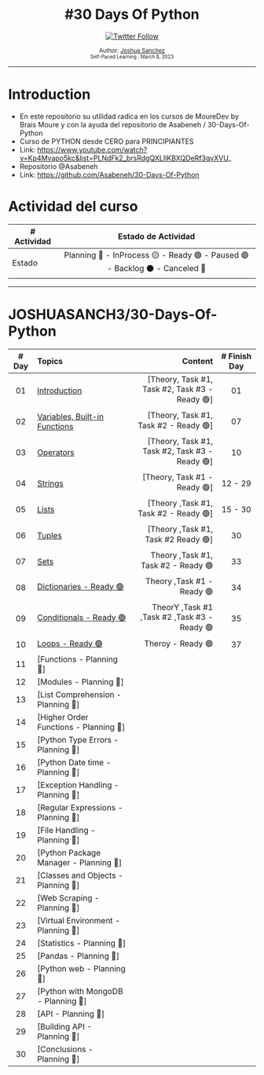 <div align="center">
  <h1> #30 Days Of Python</h1>
  <a class="header-badge" target="_blank" href="https://twitter.com/joshuasanch3">
  <img alt="Twitter Follow" src="https://img.shields.io/twitter/follow/JOSHUASANCH3?style=social">
  </a>

<sub>Author:
<a href="https://twitter.com/joshuasanch3" target="_blank">Joshua Sanchez</a><br>
<small> Self-Paced Learning : March 8, 2023</small>
</sub>

</div>

---

# Introduction

- En este repositorio su utilidad radica en los cursos de MoureDev by Brais Moure y con la ayuda del repositorio de Asabeneh / 30-Days-Of-Python
- Curso de PYTHON desde CERO para PRINCIPIANTES
- Link: https://www.youtube.com/watch?v=Kp4Mvapo5kc&list=PLNdFk2_brsRdgQXLIlKBXQDeRf3qvXVU_
- Repositorio @Asabeneh
- Link: https://github.com/Asabeneh/30-Days-Of-Python

# Actividad del curso

|# Actividad | Estado de Actividad                                                           |
|------------|:-----------------------------------------------------------------------------:|
| Estado     |Planning 🔵 - InProcess 🟡 - Ready 🟢 - Paused 🟣 - Backlog ⚫ - Canceled 🔴|

---

# JOSHUASANCH3/30-Days-Of-Python

|# Day   | Topics                                                   | Content                                                  |# Finish Day |
|:------:|:---------------------------------------------------------|---------------------------------------------------------:|:-----------:|
|   01   |  [Introduction](./01_Introduccion/01_introduccion.md)|[Theory, Task #1, Task #2, Task #3 - Ready 🟢]|   01   |
|   02   |  [Variables, Built-in Functions](./02_variables_built-in_functions/02_variables_built-in_functions.md)|[Theory, Task #1, Task #2 - Ready 🟢]|  07   |
|   03   |  [Operators](./03_operadores/03_operadores.md)|[Theory, Task #1, Task #2, Task #3 - Ready 🟢]|   10   |
|   04   |  [Strings](./04_strings/04_strings.md)|[Theory, Task #1 - Ready 🟢]|   12 - 29   |
|   05   |  [Lists](./05_list/05_list..md)|[Theory ,Task #1, Task #2 - Ready 🟢]|   15 - 30   |
|   06   |  [Tuples](./06_tuples/06_tuples.md)|[Theory ,Task #1, Task #2  Ready 🟢]|   30   |
|   07   |  [Sets](./07_sets/07_sets.md)|Theory ,Task #1, Task #2 - Ready 🟢|   33   |
|   08   |  [Dictionaries - Ready 🟢](./08_dictionary/08_dictionary.md)| Theory ,Task #1 - Ready 🟢 | 34 |
|   09   |  [Conditionals - Ready 🟢](./09_Conditionals/09_conditionals.md)| TheorY ,Task #1 ,Task #2 ,Task #3 - Ready 🟢 | 35 | 
|   10   |  [Loops - Ready 🟢](./10_loops/10_loops.md)| Theroy - Ready 🟢  | 37 |
|   11   |  [Functions - Planning 🔵]| 
|   12   |  [Modules - Planning 🔵]|
|   13   |  [List Comprehension - Planning 🔵]|
|   14   |  [Higher Order Functions - Planning 🔵]|
|   15   |  [Python Type Errors - Planning 🔵]|
|   16   |  [Python Date time - Planning 🔵]|
|   17   |  [Exception Handling - Planning 🔵]|
|   18   |  [Regular Expressions - Planning 🔵]|
|   19   |  [File Handling - Planning 🔵]|
|   20   |  [Python Package Manager - Planning 🔵]|
|   21   |  [Classes and Objects - Planning 🔵]|
|   22   |  [Web Scraping - Planning 🔵]|
|   23   |  [Virtual Environment - Planning 🔵]|
|   24   |  [Statistics - Planning 🔵]|
|   25   |  [Pandas - Planning 🔵]|
|   26   |  [Python web - Planning 🔵]|
|   27   |  [Python with MongoDB - Planning 🔵]|
|   28   |  [API - Planning 🔵]|
|   29   |  [Building API - Planning 🔵]|
|   30   |  [Conclusions - Planning 🔵]|